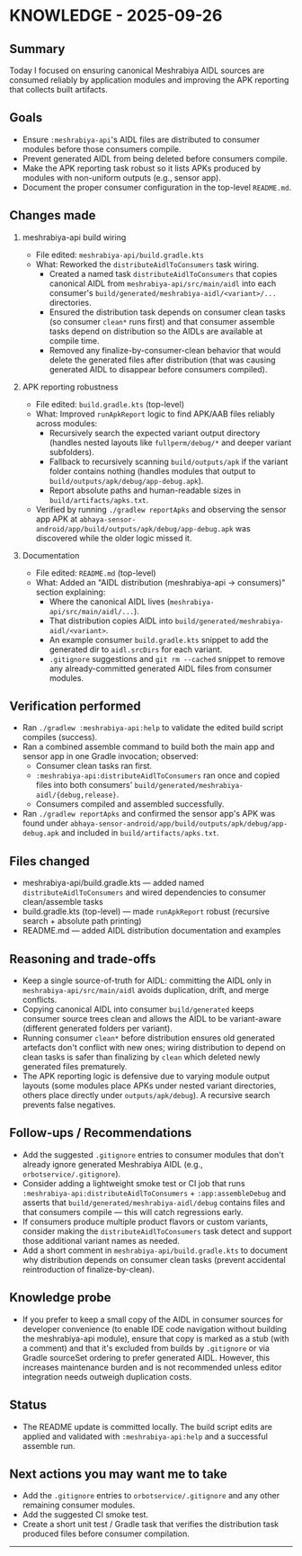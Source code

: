 KNOWLEDGE - 2025-09-26
======================

Summary
-------
Today I focused on ensuring canonical Meshrabiya AIDL sources are consumed reliably by application modules and improving the APK reporting that collects built artifacts.

Goals
-----
- Ensure `:meshrabiya-api`'s AIDL files are distributed to consumer modules before those consumers compile.
- Prevent generated AIDL from being deleted before consumers compile.
- Make the APK reporting task robust so it lists APKs produced by modules with non-uniform outputs (e.g., sensor app).
- Document the proper consumer configuration in the top-level `README.md`.

Changes made
------------
1. meshrabiya-api build wiring
   - File edited: `meshrabiya-api/build.gradle.kts`
   - What: Reworked the `distributeAidlToConsumers` task wiring.
     - Created a named task `distributeAidlToConsumers` that copies canonical AIDL from `meshrabiya-api/src/main/aidl` into each consumer's `build/generated/meshrabiya-aidl/<variant>/...` directories.
     - Ensured the distribution task depends on consumer clean tasks (so consumer `clean*` runs first) and that consumer assemble tasks depend on distribution so the AIDLs are available at compile time.
     - Removed any finalize-by-consumer-clean behavior that would delete the generated files after distribution (that was causing generated AIDL to disappear before consumers compiled).

2. APK reporting robustness
   - File edited: `build.gradle.kts` (top-level)
   - What: Improved `runApkReport` logic to find APK/AAB files reliably across modules:
     - Recursively search the expected variant output directory (handles nested layouts like `fullperm/debug/*` and deeper variant subfolders).
     - Fallback to recursively scanning `build/outputs/apk` if the variant folder contains nothing (handles modules that output to `build/outputs/apk/debug/app-debug.apk`).
     - Report absolute paths and human-readable sizes in `build/artifacts/apks.txt`.
   - Verified by running `./gradlew reportApks` and observing the sensor app APK at `abhaya-sensor-android/app/build/outputs/apk/debug/app-debug.apk` was discovered while the older logic missed it.

3. Documentation
   - File edited: `README.md` (top-level)
   - What: Added an "AIDL distribution (meshrabiya-api -> consumers)" section explaining:
     - Where the canonical AIDL lives (`meshrabiya-api/src/main/aidl/...`).
     - That distribution copies AIDL into `build/generated/meshrabiya-aidl/<variant>`.
     - An example consumer `build.gradle.kts` snippet to add the generated dir to `aidl.srcDirs` for each variant.
     - `.gitignore` suggestions and `git rm --cached` snippet to remove any already-committed generated AIDL files from consumer modules.

Verification performed
---------------------
- Ran `./gradlew :meshrabiya-api:help` to validate the edited build script compiles (success).
- Ran a combined assemble command to build both the main app and sensor app in one Gradle invocation; observed:
  - Consumer clean tasks ran first.
  - `:meshrabiya-api:distributeAidlToConsumers` ran once and copied files into both consumers' `build/generated/meshrabiya-aidl/{debug,release}`.
  - Consumers compiled and assembled successfully.
- Ran `./gradlew reportApks` and confirmed the sensor app's APK was found under `abhaya-sensor-android/app/build/outputs/apk/debug/app-debug.apk` and included in `build/artifacts/apks.txt`.

Files changed
-------------
- meshrabiya-api/build.gradle.kts — added named `distributeAidlToConsumers` and wired dependencies to consumer clean/assemble tasks
- build.gradle.kts (top-level) — made `runApkReport` robust (recursive search + absolute path printing)
- README.md — added AIDL distribution documentation and examples

Reasoning and trade-offs
------------------------
- Keep a single source-of-truth for AIDL: committing the AIDL only in `meshrabiya-api/src/main/aidl` avoids duplication, drift, and merge conflicts.
- Copying canonical AIDL into consumer `build/generated` keeps consumer source trees clean and allows the AIDL to be variant-aware (different generated folders per variant).
- Running consumer `clean*` before distribution ensures old generated artefacts don't conflict with new ones; wiring distribution to depend on clean tasks is safer than finalizing by `clean` which deleted newly generated files prematurely.
- The APK reporting logic is defensive due to varying module output layouts (some modules place APKs under nested variant directories, others place directly under `outputs/apk/debug`). A recursive search prevents false negatives.

Follow-ups / Recommendations
----------------------------
- Add the suggested `.gitignore` entries to consumer modules that don't already ignore generated Meshrabiya AIDL (e.g., `orbotservice/.gitignore`).
- Consider adding a lightweight smoke test or CI job that runs `:meshrabiya-api:distributeAidlToConsumers` + `:app:assembleDebug` and asserts that `build/generated/meshrabiya-aidl/debug` contains files and that consumers compile — this will catch regressions early.
- If consumers produce multiple product flavors or custom variants, consider making the `distributeAidlToConsumers` task detect and support those additional variant names as needed.
- Add a short comment in `meshrabiya-api/build.gradle.kts` to document why distribution depends on consumer clean tasks (prevent accidental reintroduction of finalize-by-clean).

Knowledge probe
---------------
- If you prefer to keep a small copy of the AIDL in consumer sources for developer convenience (to enable IDE code navigation without building the meshrabiya-api module), ensure that copy is marked as a stub (with a comment) and that it's excluded from builds by `.gitignore` or via Gradle sourceSet ordering to prefer generated AIDL. However, this increases maintenance burden and is not recommended unless editor integration needs outweigh duplication costs.

Status
------
- The README update is committed locally. The build script edits are applied and validated with `:meshrabiya-api:help` and a successful assemble run.

Next actions you may want me to take
-----------------------------------
- Add the `.gitignore` entries to `orbotservice/.gitignore` and any other remaining consumer modules.
- Add the suggested CI smoke test.
- Create a short unit test / Gradle task that verifies the distribution task produced files before consumer compilation.



---
